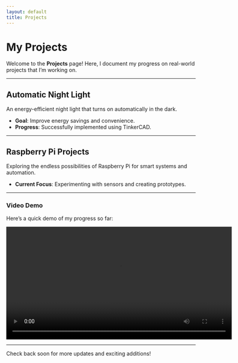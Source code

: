 ```yaml
---
layout: default
title: Projects
---
```


# My Projects

Welcome to the **Projects** page! Here, I document my progress on real-world projects that I’m working on. 

---

## Automatic Night Light
An energy-efficient night light that turns on automatically in the dark.  
- **Goal**: Improve energy savings and convenience.  
- **Progress**: Successfully implemented using TinkerCAD.  

---

## Raspberry Pi Projects
Exploring the endless possibilities of Raspberry Pi for smart systems and automation.  
- **Current Focus**: Experimenting with sensors and creating prototypes.

---

### Video Demo
Here’s a quick demo of my progress so far:

<video width="600" controls>
  <source src="REAL%20WORLD%20PROJECT.mp4" type="video/mp4">
  Your browser does not support the video tag.
</video>

---

Check back soon for more updates and exciting additions!
